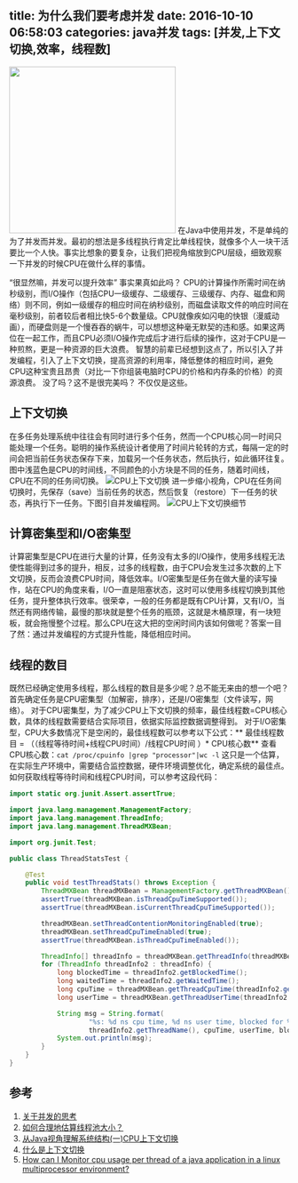 title: 为什么我们要考虑并发
date: 2016-10-10 06:58:03
categories: java并发
tags: [并发,上下文切换,效率，线程数]
---
<img src="/img/cpu.png" width="300" height="300" class="img-topic" />
在Java中使用并发，不是单纯的为了并发而并发。最初的想法是多线程执行肯定比单线程快，就像多个人一块干活要比一个人快。事实比想象的要复杂，让我们把视角缩放到CPU层级，细致观察一下并发的时候CPU在做什么样的事情。
<!--more-->

“很显然嘛，并发可以提升效率”
事实果真如此吗？
CPU的计算操作所需时间在纳秒级别，而I/O操作（包括CPU一级缓存、二级缓存、三级缓存、内存、磁盘和网络）则不同，例如一级缓存的相应时间在纳秒级别，而磁盘读取文件的响应时间在毫秒级别，前者较后者相比快5-6个数量级。CPU就像疾如闪电的快银（漫威动画），而硬盘则是一个慢吞吞的蜗牛，可以想想这种毫无默契的违和感。如果这两位在一起工作，而且CPU必须I/O操作完成后才进行后续的操作，这对于CPU是一种煎熬，更是一种资源的巨大浪费。
智慧的前辈已经想到这点了，所以引入了并发编程，引入了上下文切换，提高资源的利用率，降低整体的相应时间，避免CPU这种宝贵且昂贵（对比一下你组装电脑时CPU的价格和内存条的价格）的资源浪费。
没了吗？这不是很完美吗？
不仅仅是这些。
## 上下文切换
在多任务处理系统中往往会有同时进行多个任务，然而一个CPU核心同一时间只能处理一个任务。聪明的操作系统设计者使用了时间片轮转的方式，每隔一定的时间会把当前任务状态保存下来，加载另一个任务状态，然后执行，如此循环往复。图中浅蓝色是CPU的时间线，不同颜色的小方块是不同的任务，随着时间线，CPU在不同的任务间切换。
![CPU上下文切换](/img/cpu-context-switch.png "CPU上下文切换")
进一步缩小视角，CPU在任务间切换时，先保存（save）当前任务的状态，然后恢复（restore）下一任务的状态，再执行下一任务。下图引自并发编程网。
![CPU上下文切换细节](/img/context-switch.png "CPU上下文切换细节")

## 计算密集型和I/O密集型
计算密集型是CPU在进行大量的计算，任务没有太多的I/O操作，使用多线程无法使性能得到过多的提升，相反，过多的线程数，由于CPU会发生过多次数的上下文切换，反而会浪费CPU时间，降低效率。I/O密集型是任务在做大量的读写操作，站在CPU的角度来看，I/O一直是阻塞状态，这时可以使用多线程切换到其他任务，提升整体执行效率。很荣幸，一般的任务都是既有CPU计算，又有I/O，当然还有网络传输，最慢的那块就是整个任务的瓶颈，这就是木桶原理，有一块短板，就会拖慢整个过程。那么CPU在这大把的空闲时间内该如何做呢？答案一目了然：通过并发编程的方式提升性能，降低相应时间。

## 线程的数目
既然已经确定使用多线程，那么线程的数目是多少呢？总不能无来由的想一个吧？首先确定任务是CPU密集型（加解密，排序），还是I/O密集型（文件读写，网络）。
对于CPU密集型，为了减少CPU上下文切换的频率，最佳线程数=CPU核心数，具体的线程数需要结合实际项目，依据实际监控数据调整得到。
对于I/O密集型，CPU大多数情况下是空闲的，最佳线程数可以参考以下公式：** 最佳线程数目 = （（线程等待时间+线程CPU时间）/线程CPU时间 ）\* CPU核心数**
查看CPU核心数：`cat /proc/cpuinfo |grep "processor"|wc -l`
这只是一个估算，在实际生产环境中，需要结合监控数据，硬件环境调整优化，确定系统的最佳点。如何获取线程等待时间和线程CPU时间，可以参考这段代码：
```java
import static org.junit.Assert.assertTrue;

import java.lang.management.ManagementFactory;
import java.lang.management.ThreadInfo;
import java.lang.management.ThreadMXBean;

import org.junit.Test;

public class ThreadStatsTest {

	@Test
	public void testThreadStats() throws Exception {
		ThreadMXBean threadMXBean = ManagementFactory.getThreadMXBean();
		assertTrue(threadMXBean.isThreadCpuTimeSupported());
		assertTrue(threadMXBean.isCurrentThreadCpuTimeSupported());

		threadMXBean.setThreadContentionMonitoringEnabled(true);
		threadMXBean.setThreadCpuTimeEnabled(true);
		assertTrue(threadMXBean.isThreadCpuTimeEnabled());

		ThreadInfo[] threadInfo = threadMXBean.getThreadInfo(threadMXBean.getAllThreadIds());
		for (ThreadInfo threadInfo2 : threadInfo) {
			long blockedTime = threadInfo2.getBlockedTime();
			long waitedTime = threadInfo2.getWaitedTime();
			long cpuTime = threadMXBean.getThreadCpuTime(threadInfo2.getThreadId());
			long userTime = threadMXBean.getThreadUserTime(threadInfo2.getThreadId());

			String msg = String.format(
					"%s: %d ns cpu time, %d ns user time, blocked for %d ms, waited %d ms",
					threadInfo2.getThreadName(), cpuTime, userTime, blockedTime, waitedTime);
			System.out.println(msg);
		}
	}
}
```

## 参考
1. [关于并发的思考](http://ningandjiao.iteye.com/blog/2184456)
2. [如何合理地估算线程池大小？](http://ifeve.com/how-to-calculate-threadpool-size/)
3. [从Java视角理解系统结构(一)CPU上下文切换](http://ifeve.com/what-is-context-switching/)
4. [什么是上下文切换](http://ifeve.com/java-context-switch/)
5. [How can I Monitor cpu usage per thread of a java application in a linux multiprocessor environment?](http://stackoverflow.com/questions/1680865/how-can-i-monitor-cpu-usage-per-thread-of-a-java-application-in-a-linux-multipro)



